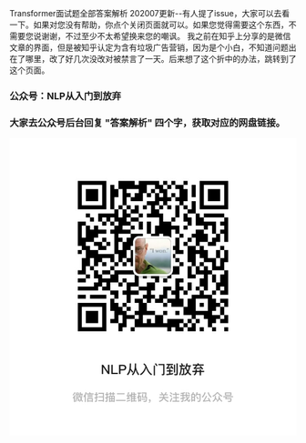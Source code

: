 Transformer面试题全部答案解析
202007更新--有人提了issue，大家可以去看一下。如果对您没有帮助，你点个关闭页面就可以。如果您觉得需要这个东西，不需要您说谢谢，不过至少不太希望换来您的嘲讽。
我之前在知乎上分享的是微信文章的界面，但是被知乎认定为含有垃圾广告营销，因为是个小白，不知道问题出在了哪里，改了好几次没改对被禁言了一天。后来想了这个折中的办法，跳转到了这个页面。

### 公众号：NLP从入门到放弃

### 大家去公众号后台回复 "答案解析" 四个字，获取对应的网盘链接。



![nlp从入门到放弃](./images/nlp从入门到放弃.jpeg)
